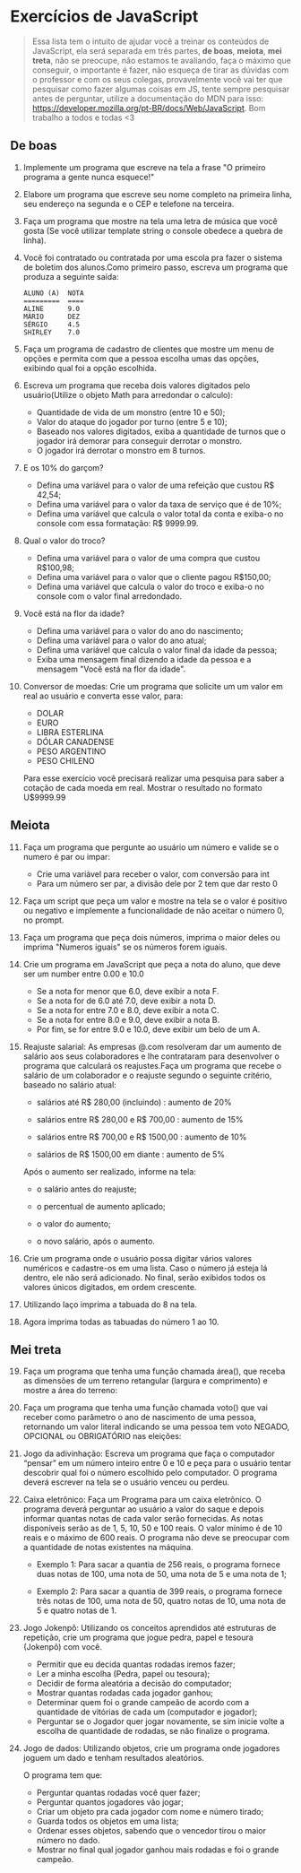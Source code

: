 # Exercícios de JavaScript

> Essa lista tem o intuito de ajudar você a treinar os conteúdos de JavaScript, ela será separada em três partes, **de boas**, **meiota**, **mei treta**, não se preocupe, não estamos te avaliando, faça o máximo que conseguir, o importante é fazer, não esqueça de tirar as dúvidas com o professor e com os seus colegas, provavelmente você vai ter que pesquisar como fazer algumas coisas em JS, tente sempre pesquisar antes de perguntar, utilize a documentação do MDN para isso: https://developer.mozilla.org/pt-BR/docs/Web/JavaScript. Bom trabalho a todos e todas <3

## De boas

1. Implemente um programa que escreve na tela a frase "O primeiro programa a gente nunca esquece!"

2. Elabore um programa que escreve seu nome completo na primeira linha, seu endereço na segunda e o CEP e telefone na terceira.

3. Faça um programa que mostre na tela uma letra de música que você gosta (Se você utilizar template string o console obedece a quebra de linha).

4. Você foi contratado ou contratada por uma escola pra fazer o sistema de boletim dos alunos.Como primeiro passo, escreva um programa que produza a seguinte saída:
    ```
    ALUNO (A)  NOTA
    =========  ====
    ALINE      9.0
    MÁRIO      DEZ
    SÉRGIO     4.5
    SHIRLEY    7.0
    ```
5. Faça um programa de cadastro de clientes que mostre um menu de opções e permita com que a pessoa escolha umas das opções, exibindo qual foi a opção escolhida.

6. Escreva um programa que receba dois valores digitados pelo usuário(Utilize o objeto Math para arredondar o calculo):
    * Quantidade de vida de um monstro (entre 10 e 50);
    * Valor do ataque do jogador por turno (entre 5 e 10);
    * Baseado nos valores digitados, exiba a quantidade de turnos que o jogador irá demorar para conseguir derrotar o monstro.
    * O jogador irá derrotar o monstro em 8 turnos.

7. E os 10% do garçom?
    * Defina uma variável para o valor de uma refeição que custou R$ 42,54;
    * Defina uma variável para o valor da taxa de serviço que é de 10%;
    * Defina uma variável que calcula o valor total da conta e exiba-o no console com essa formatação: R$ 9999.99.
8. Qual o valor do troco?
    * Defina uma variável para o valor de uma compra que custou R$100,98;
    * Defina uma variável para o valor que o cliente pagou R$150,00;
    * Defina uma variável que calcula o valor do troco e exiba-o no console com o valor final arredondado.
9. Você está na flor da idade?
    * Defina uma variável para o valor do ano do nascimento;
    * Defina uma variável para o valor do ano atual;
    * Defina uma variável que calcula o valor final da idade da pessoa;
    * Exiba uma mensagem final dizendo a idade da pessoa e a mensagem "Você está na flor da idade".
10. Conversor de moedas: Crie um programa que solicite um um valor em real ao usuário e converta esse valor, para:
    * DOLAR
    * EURO
    * LIBRA ESTERLINA
    * DÓLAR CANADENSE
    * PESO ARGENTINO
    * PESO CHILENO

    Para esse exercício você precisará realizar uma pesquisa para saber a cotação de cada moeda em real. Mostrar o resultado no formato U$9999.99

## Meiota

11. Faça um programa que pergunte ao usuário um número e valide se o numero é par ou impar: 
    * Crie uma variável para receber o valor, com conversão para int
    * Para um número ser par, a divisão dele por 2 tem que dar resto 0

12. Faça um script que peça um valor e mostre na tela se o valor é positivo ou negativo e implemente a funcionalidade de não aceitar o número 0, no prompt.

13. Faça um programa que peça dois números, imprima o maior deles ou imprima "Numeros iguais" se os números forem iguais.

14. Crie um programa em JavaScript que peça a nota do aluno, que deve ser um number entre 0.00 e 10.0
    * Se a nota for menor que 6.0, deve exibir a nota F.
    * Se a nota for de 6.0 até 7.0, deve exibir a nota D.
    * Se a nota for entre 7.0 e 8.0, deve exibir a nota C.
    * Se a nota for entre 8.0 e 9.0, deve exibir a nota B.
    * Por fim, se for entre 9.0 e 10.0, deve exibir um belo de um A.

15. Reajuste salarial: As empresas @.com resolveram dar um aumento de salário aos seus colaboradores e lhe contrataram para desenvolver o programa que calculará os reajustes.Faça um programa que recebe o salário de um colaborador e o reajuste segundo o seguinte critério, baseado no salário atual:

    * salários até R$ 280,00 (incluindo) : aumento de 20%

    * salários entre R\$ 280,00 e R$ 700,00 : aumento de 15%

    * salários entre R\$ 700,00 e R$ 1500,00 : aumento de 10%

    * salários de R$ 1500,00 em diante : aumento de 5%

    Após o aumento ser realizado, informe na tela:

    * o salário antes do reajuste;

    * o percentual de aumento aplicado;

    * o valor do aumento;

    * o novo salário, após o aumento.

16. Crie um programa onde o usuário possa digitar vários valores numéricos e cadastre-os em uma lista. Caso o número já esteja lá dentro, ele não será adicionado. No final, serão exibidos todos os valores únicos digitados, em ordem crescente.

17. Utilizando laço imprima a tabuada do 8 na tela.

18. Agora imprima todas as tabuadas do número 1 ao 10.

## Mei treta

19. Faça um programa que tenha uma função chamada área(), que receba as dimensões de um terreno retangular (largura e comprimento) 
e mostre a área do terreno:

20. Faça um programa que tenha uma função chamada voto() que vai receber como parâmetro o ano de nascimento de uma pessoa, retornando um valor literal indicando se uma pessoa tem voto NEGADO, OPCIONAL ou OBRIGATÓRIO nas eleições:

21. Jogo da adivinhação: Escreva um programa que faça o computador “pensar” em um número inteiro entre 0 e 10 e peça para o usuário tentar descobrir qual foi o número escolhido pelo computador. O programa deverá escrever na tela se o usuário venceu ou perdeu.

22. Caixa eletrônico: Faça um Programa para um caixa eletrônico. O programa deverá perguntar ao usuário a valor do saque e depois informar quantas notas de cada valor serão fornecidas. As notas disponíveis serão as de 1, 5, 10, 50 e 100 reais. O valor mínimo é de 10 reais e o máximo de 600 reais. O programa não deve se preocupar com a quantidade de notas existentes na máquina.

    * Exemplo 1: Para sacar a quantia de 256 reais, o programa fornece duas notas de 100, uma nota de 50, uma nota de 5 e uma nota de 1;

    * Exemplo 2: Para sacar a quantia de 399 reais, o programa fornece três notas de 100, uma nota de 50, quatro notas de 10, uma nota de 5 e quatro notas de 1.

23. Jogo Jokenpô: Utilizando os conceitos aprendidos até estruturas de repetição, crie um programa que jogue pedra, papel e tesoura (Jokenpô) com você.
    - Permitir que eu decida quantas rodadas iremos fazer;
    - Ler a minha escolha (Pedra, papel ou tesoura);
    - Decidir de forma aleatória a decisão do computador;
    - Mostrar quantas rodadas cada jogador ganhou;
    - Determinar quem foi o grande campeão de acordo com a quantidade de vitórias de cada um (computador e jogador);
    - Perguntar se o Jogador quer jogar novamente, se sim inicie volte a escolha de quantidade de rodadas, se não finalize o
    programa.

24. Jogo de dados: Utilizando objetos, crie um programa onde jogadores joguem um dado e tenham resultados aleatórios.

    O programa tem que:

    - Perguntar quantas rodadas você quer fazer;
    - Perguntar quantos jogadores vão jogar;
    - Criar um objeto pra cada jogador com nome e número tirado;
    - Guarda todos os objetos em uma lista;
    - Ordenar esses objetos, sabendo que o vencedor tirou o maior número no dado.
    - Mostrar no final qual jogador ganhou mais rodadas e foi o grande campeão. 